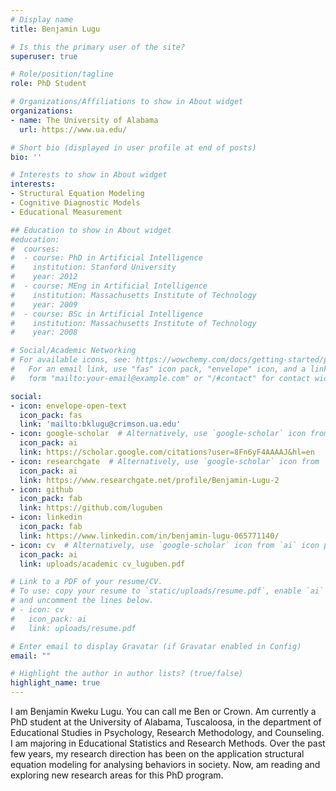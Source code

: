```yaml
---
# Display name
title: Benjamin Lugu

# Is this the primary user of the site?
superuser: true

# Role/position/tagline
role: PhD Student

# Organizations/Affiliations to show in About widget
organizations:
- name: The University of Alabama
  url: https://www.ua.edu/

# Short bio (displayed in user profile at end of posts)
bio: ''

# Interests to show in About widget
interests:
- Structural Equation Modeling
- Cognitive Diagnostic Models
- Educational Measurement

## Education to show in About widget
#education:
#  courses:
#  - course: PhD in Artificial Intelligence
#    institution: Stanford University
#    year: 2012
#  - course: MEng in Artificial Intelligence
#    institution: Massachusetts Institute of Technology
#    year: 2009
#  - course: BSc in Artificial Intelligence
#    institution: Massachusetts Institute of Technology
#    year: 2008

# Social/Academic Networking
# For available icons, see: https://wowchemy.com/docs/getting-started/page-builder/#icons
#   For an email link, use "fas" icon pack, "envelope" icon, and a link in the
#   form "mailto:your-email@example.com" or "/#contact" for contact widget.

social:
- icon: envelope-open-text
  icon_pack: fas
  link: 'mailto:bklugu@crimson.ua.edu'
- icon: google-scholar  # Alternatively, use `google-scholar` icon from `ai` icon pack
  icon_pack: ai
  link: https://scholar.google.com/citations?user=8Fn6yF4AAAAJ&hl=en
- icon: researchgate  # Alternatively, use `google-scholar` icon from `ai` icon pack
  icon_pack: ai
  link: https://www.researchgate.net/profile/Benjamin-Lugu-2
- icon: github
  icon_pack: fab
  link: https://github.com/luguben
- icon: linkedin
  icon_pack: fab
  link: https://www.linkedin.com/in/benjamin-lugu-065771140/
- icon: cv  # Alternatively, use `google-scholar` icon from `ai` icon pack
  icon_pack: ai
  link: uploads/academic cv_luguben.pdf

# Link to a PDF of your resume/CV.
# To use: copy your resume to `static/uploads/resume.pdf`, enable `ai` icons in `params.toml`, 
# and uncomment the lines below.
# - icon: cv
#   icon_pack: ai
#   link: uploads/resume.pdf

# Enter email to display Gravatar (if Gravatar enabled in Config)
email: ""

# Highlight the author in author lists? (true/false)
highlight_name: true
---
```


I am Benjamin Kweku Lugu. You can call me Ben or Crown. Am currently a PhD student at the University of Alabama, Tuscaloosa, in the department of Educational Studies in Psychology, Research Methodology, and Counseling. I am majoring in Educational Statistics and Research Methods. Over the past few years, my research direction has been on the application structural equation modeling for analysing behaviors in society. Now, am reading and exploring new research areas for this PhD program.
